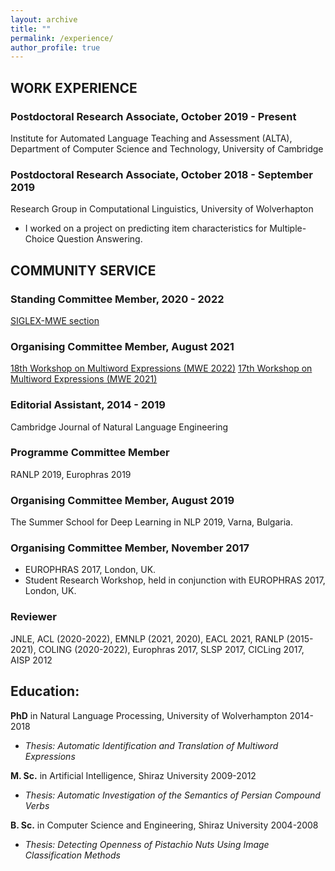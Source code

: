 ```yaml
---
layout: archive
title: ""
permalink: /experience/
author_profile: true
---
```


## WORK EXPERIENCE

### Postdoctoral Research Associate, October 2019 - Present
Institute for Automated Language Teaching and Assessment (ALTA), Department of Computer Science and Technology, University of Cambridge

### Postdoctoral Research Associate, October 2018 - September 2019
Research Group in Computational Linguistics, University of Wolverhapton
* I worked on a project on predicting item characteristics for Multiple-Choice Question Answering.


## COMMUNITY SERVICE

### Standing Committee Member, 2020 - 2022
[SIGLEX-MWE section](https://multiword.org)

### Organising Committee Member, August 2021
[18th Workshop on Multiword Expressions (MWE 2022)](https://multiword.org/mwe2022/)
[17th Workshop on Multiword Expressions (MWE 2021)](https://multiword.org/mwe2021/)

### Editorial Assistant, 2014 - 2019
Cambridge Journal of Natural Language Engineering

### Programme Committee Member
RANLP 2019, Europhras 2019

### Organising Committee Member, August 2019
The Summer School for Deep Learning in NLP 2019, Varna, Bulgaria.

### Organising Committee Member, November 2017 
* EUROPHRAS 2017, London, UK.
* Student Research Workshop, held in conjunction with EUROPHRAS 2017, London, UK.

### Reviewer
JNLE, ACL (2020-2022), EMNLP (2021, 2020), EACL 2021, RANLP (2015-2021), COLING (2020-2022), Europhras 2017, SLSP 2017, CICLing 2017, AISP 2012


## Education:

**PhD** in Natural Language Processing, University of Wolverhampton 2014-2018
* *Thesis: Automatic Identification and Translation of Multiword Expressions*

**M. Sc.** in Artificial Intelligence, Shiraz University 2009-2012
* *Thesis: Automatic Investigation of the Semantics of Persian Compound Verbs*

**B. Sc.** in Computer Science and Engineering, Shiraz University 2004-2008
* *Thesis: Detecting Openness of Pistachio Nuts Using Image Classification Methods*
